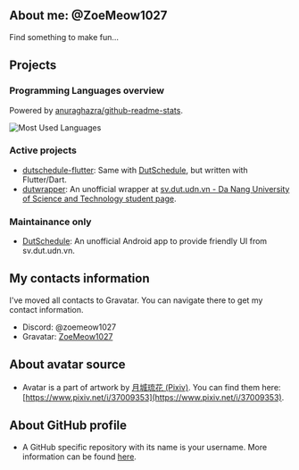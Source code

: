 ## About me: @ZoeMeow1027
Find something to make fun...

<!-- Working projects and just for fun =)) -->
## Projects
### Programming Languages overview
Powered by [anuraghazra/github-readme-stats][github_readme_stats].<br>

![Most Used Languages][github_mostusedlang]<br>

### Active projects
- [dutschedule-flutter](https://github.com/ZoeMeow1027/dutschedule-flutter/): Same with [DutSchedule](https://github.com/ZoeMeow1027/dutschedule/), but written with Flutter/Dart.
- [dutwrapper](https://github.com/dutwrapper/): An unofficial wrapper at [sv.dut.udn.vn - Da Nang University of Science and Technology student page](http://sv.dut.udn.vn).

### Maintainance only
- [DutSchedule](https://github.com/ZoeMeow1027/dutschedule/): An unofficial Android app to provide friendly UI from sv.dut.udn.vn.

<!-- Contacts area -->
## My contacts information
I've moved all contacts to Gravatar. You can navigate there to get my contact information.

- Discord: @zoemeow1027 <!-- [(Discord released new username like X so username with discriminator may not be available anymore)](https://discord.com/blog/usernames) -->
- Gravatar: [ZoeMeow1027](https://gravatar.com/zoemeow1027)

<!-- Avatar source -->
## About avatar source
- Avatar is a part of artwork by [月城琉花 (Pixiv)](https://www.pixiv.net/u/288248).<!-- (be careful, this profile contains R-18 artworks) --> You can find them here: [https://www.pixiv.net/i/37009353](https://www.pixiv.net/i/37009353).

<!-- More information about this profile -->
## About GitHub profile
- A GitHub specific repository with its name is your username. More information can be found [here](https://docs.github.com/en/github/setting-up-and-managing-your-github-profile/customizing-your-profile/managing-your-profile-readme).

<!-- Preview: GitHub stats -->
[github_readme_stats]: https://github.com/anuraghazra/github-readme-stats
[github_stats]: https://github-readme-stats.vercel.app/api?show_icons=true&theme=default&username=ZoeMeow1027
[github_mostusedlang]: https://github-readme-stats.vercel.app/api/top-langs?layout=compact&username=ZoeMeow1027

